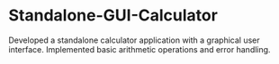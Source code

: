 # Standalone-GUI-Calculator
Developed a standalone calculator application with a graphical user interface. Implemented basic arithmetic  operations and error handling.
